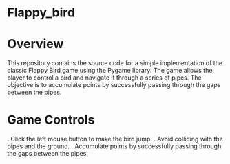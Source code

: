 # Flappy_bird

# Overview
This repository contains the source code for a simple implementation of the classic Flappy Bird game using the Pygame library. The game allows the player to control a bird and navigate it through a series of pipes. The objective is to accumulate points by successfully passing through the gaps between the pipes.
# Game Controls
. Click the left mouse button to make the bird jump.
. Avoid colliding with the pipes and the ground.
. Accumulate points by successfully passing through the gaps between the pipes.
